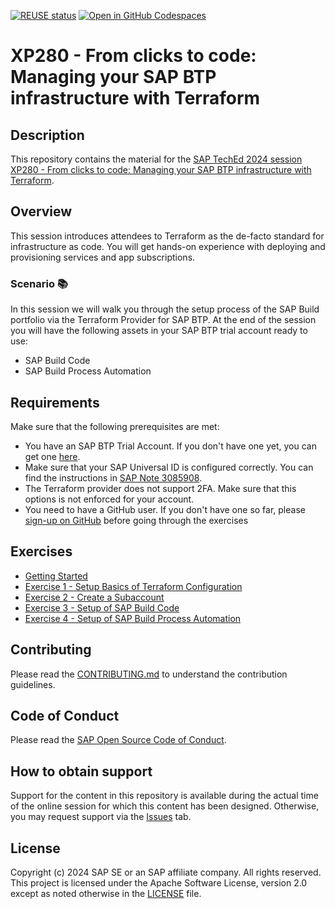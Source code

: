 [![REUSE status](https://api.reuse.software/badge/github.com/SAP-samples/teched2024-XP280)](https://api.reuse.software/info/github.com/SAP-samples/teched2024)
[![Open in GitHub Codespaces](https://github.com/codespaces/badge.svg)](https://github.com/codespaces/new?hide_repo_select=true&ref=main&repo=841902616&skip_quickstart=true&machine=basicLinux32gb&geo=EuropeWest&devcontainer_path=.devcontainer%2Fdevcontainer.json)



# XP280 - From clicks to code: Managing your SAP BTP infrastructure with Terraform

## Description

This repository contains the material for the [SAP TechEd 2024 session XP280 - From clicks to code: Managing your SAP BTP infrastructure with Terraform](https://www.sap.com/events/teched/virtual/flow/sap/te24/catalog/page/catalog/session/1721065595220001I68E).

## Overview

This session introduces attendees to Terraform as the de-facto standard for infrastructure as code. You will get hands-on experience with deploying and provisioning services and app subscriptions.

### Scenario 📚

In this session we will walk you through the setup process of the SAP Build portfolio via the Terraform Provider for SAP BTP. At the end of the session you will have the following assets in your SAP BTP trial account ready to use:

- SAP Build Code
- SAP Build Process Automation

## Requirements

Make sure that the following prerequisites are met:

- You have an SAP BTP Trial Account. If you don't have one yet, you can get one [here](https://developers.sap.com/tutorials/hcp-create-trial-account.html).
- Make sure that your SAP Universal ID is configured correctly. You can find the instructions in [SAP Note 3085908](https://me.sap.com/notes/3085908).
- The Terraform provider does not support 2FA. Make sure that this options is not enforced for your account.
- You need to have a GitHub user. If you don't have one so far, please [sign-up on GitHub](https://github.com/signup) before going through the exercises

## Exercises

- [Getting Started](exercises/ex0/)
- [Exercise 1 - Setup Basics of Terraform Configuration](exercises/ex1/)
- [Exercise 2 - Create a Subaccount](exercises/ex2/)
- [Exercise 3 - Setup of SAP Build Code](exercises/ex3/)
- [Exercise 4 - Setup of SAP Build Process Automation](exercises/ex4/)

## Contributing

Please read the [CONTRIBUTING.md](./CONTRIBUTING.md) to understand the contribution guidelines.

## Code of Conduct

Please read the [SAP Open Source Code of Conduct](https://github.com/SAP-samples/.github/blob/main/CODE_OF_CONDUCT.md).

## How to obtain support

Support for the content in this repository is available during the actual time of the online session for which this content has been designed. Otherwise, you may request support via the [Issues](../../issues) tab.

## License

Copyright (c) 2024 SAP SE or an SAP affiliate company. All rights reserved. This project is licensed under the Apache Software License, version 2.0 except as noted otherwise in the [LICENSE](LICENSES/Apache-2.0.txt) file.
